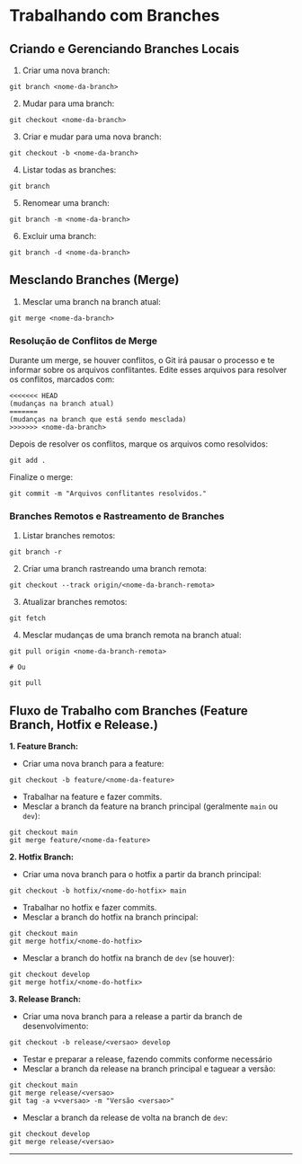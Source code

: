 # Trabalhando com Branches
## Criando e Gerenciando Branches Locais
1. Criar uma nova branch:
```shell
git branch <nome-da-branch>
```

2. Mudar para uma branch:
```shell
git checkout <nome-da-branch>
```

3. Criar e mudar para uma nova branch:
```shell
git checkout -b <nome-da-branch>
```

4. Listar todas as branches:
```shell
git branch
```

5. Renomear uma branch:
```shell
git branch -m <nome-da-branch>
```

6. Excluir uma branch:
```shell
git branch -d <nome-da-branch>
```

## Mesclando Branches (Merge)
1. Mesclar uma branch na branch atual:
```shell
git merge <nome-da-branch>
```

### Resolução de Conflitos de Merge
Durante um merge, se houver conflitos, o Git irá pausar o processo e te informar sobre os arquivos conflitantes. Edite esses arquivos para resolver os conflitos, marcados com:
```git
<<<<<<< HEAD
(mudanças na branch atual)
=======
(mudanças na branch que está sendo mesclada)
>>>>>>> <nome-da-branch>
```

Depois de resolver os conflitos, marque os arquivos como resolvidos:
```shell
git add .
```

Finalize o merge:
```shell
git commit -m "Arquivos conflitantes resolvidos."
```

### Branches Remotos e Rastreamento de Branches
1. Listar branches remotos:
```shell
git branch -r
```

2. Criar uma branch rastreando uma branch remota:
```shell
git checkout --track origin/<nome-da-branch-remota>
```

3. Atualizar branches remotos:
```shell
git fetch
```

4. Mesclar mudanças de uma branch remota na branch atual:
```shell
git pull origin <nome-da-branch-remota>

# Ou

git pull
```

## Fluxo de Trabalho com Branches (Feature Branch, Hotfix e Release.)
**1. Feature Branch:**
- Criar uma nova branch para a feature:
```shell
git checkout -b feature/<nome-da-feature>
```

- Trabalhar na feature e fazer commits.
- Mesclar a branch da feature na branch principal (geralmente `main` ou `dev`):
```shell
git checkout main
git merge feature/<nome-da-feature>
```

**2. Hotfix Branch:**
- Criar uma nova branch para o hotfix a partir da branch principal:
```shell
git checkout -b hotfix/<nome-do-hotfix> main
```

- Trabalhar no hotfix e fazer commits.
- Mesclar a branch do hotfix na branch principal:
```shell
git checkout main
git merge hotfix/<nome-do-hotfix>
```

- Mesclar a branch do hotfix na branch de `dev` (se houver):
```shell
git checkout develop
git merge hotfix/<nome-do-hotfix>
```

**3. Release Branch:**
- Criar uma nova branch para a release a partir da branch de desenvolvimento:
```shell
git checkout -b release/<versao> develop
```

- Testar e preparar a release, fazendo commits conforme necessário
- Mesclar a branch da release na branch principal e taguear a versão:
```shell
git checkout main
git merge release/<versao>
git tag -a v<versao> -m "Versão <versao>"
```

- Mesclar a branch da release de volta na branch de `dev`:
```shell
git checkout develop
git merge release/<versao>
```
---